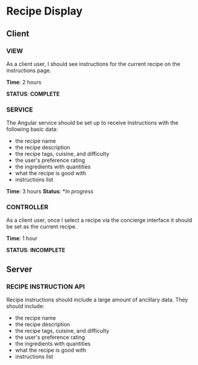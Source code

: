# Recipe Display

## Client

### VIEW

As a client user, I should see instructions for the current recipe on the instructions page.

**Time**: 2 hours

**STATUS**: **COMPLETE**

### SERVICE

The Angular service should be set up to receive Instructions with the following basic data:

* the recipe name
* the recipe description
* the recipe tags, cuisine, and difficulty
* the user's preference rating
* the ingredients with quantities
* what the recipe is good with
* instructions list

**Time**: 3 hours
**Status**: **In progress*

### CONTROLLER

As a client user, once I select a recipe via the concierge interface it should be set as the current recipe.

**Time**: 1 hour

**STATUS**: **INCOMPLETE**

## Server

### RECIPE INSTRUCTION API

Recipe instructions should include a large amount of ancillary data.  They should include:

* the recipe name
* the recipe description
* the recipe tags, cuisine, and difficulty
* the user's preference rating
* the ingredients with quantities
* what the recipe is good with
* instructions list

